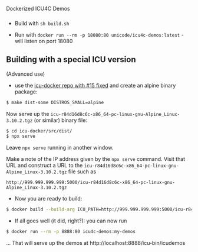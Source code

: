 Dockerized ICU4C Demos
###

- Build with `sh build.sh`

- Run with `docker run --rm -p 18080:80 unicode/icu4c-demos:latest` - will listen on port 18080

## Building with a special ICU version

(Advanced use)

- use the [icu-docker repo with #15 fixed](https://github.com/unicode-org/icu-docker/pull/15) and create an alpine binary package:

```sh
$ make dist-some DISTROS_SMALL=alpine
```

Now serve up the `icu-r84d16d8c6c-x86_64-pc-linux-gnu-Alpine_Linux-3.10.2.tgz` (or similar) binary file:

```sh
$ cd icu-docker/src/dist/
$ npx serve
```

Leave `npx serve` running in another window.

Make a note of the IP address given by the `npx serve` command. Visit that URL and construct a URL to the `icu-r84d16d8c6c-x86_64-pc-linux-gnu-Alpine_Linux-3.10.2.tgz` file such as

    http://999.999.999.999:5000/icu-r84d16d8c6c-x86_64-pc-linux-gnu-Alpine_Linux-3.10.2.tgz

- Now you are ready to build:

```sh
$ docker build --build-arg ICU_PATH=http://999.999.999.999:5000/icu-r84d16d8c6c-x86_64-pc-linux-gnu-Alpine_Linux-3.10.2.tgz -t icu4c-demos:my-demos  . -f icu-kube/docker.d/icu4c-demos/Dockerfile
```

- If all goes well (it did, right?): you can now run

```sh
$ docker run --rm -p 8888:80 icu4c-demos:my-demos
```

… That will serve up the demos at http://localhost:8888/icu-bin/icudemos